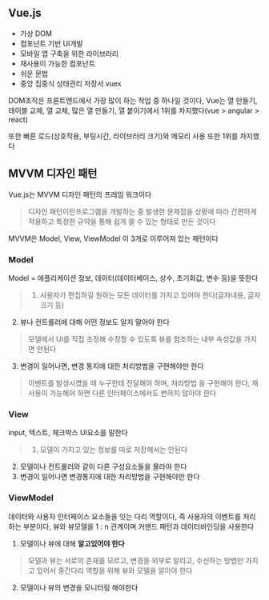 ## Vue.js

* 가상 DOM
* 컴포넌트 기반 UI개발
* 모바일 앱 구축을 위한 라이브러리
* 재사용이 가능한 컴포넌트
* 쉬운 문법
* 중앙 집중식 상태관리 저장서 vuex

DOM조작은 프론트엔드에서 가장 많이 하는 작업 중 하나일 것이다, Vue는 열 만들기, 테이블 교체, 열 교체, 많은 열 만들기, 열 붙이기에서 1위를 차지했다(vue > angular > react)

또한 빠른 로드(상호작용, 부팅시간, 라이브러리 크기)와 메모리 사용 또한 1위를 차지했다

## MVVM 디자인 패턴
Vue.js는 MVVM 디자인 패턴의 프레임 워크이다
> 디자인 패턴이란프로그램을 개발하는 중 발생한 문제점을 상황에 따라 간편하게 적용하고 특정한 규약을 통해 쉽게 쓸 수 있는 형태로 만든 것이다

MVVM은 Model, View, ViewModel 이 3개로 이루어져 있는 패턴이다

### Model
Model = 애플리케이션 정보, 데이터(데이터베이스, 상수, 초기화값, 변수 등)을 뜻한다
> 1. 사용자가 편집하길 원하는 모든 데이터를 가지고 있어야 한다(글자내용, 글자 크기 등)
2. 뷰나 컨트롤러에 대해 어떤 정보도 알지 말아야 한다
> 모델에서 UI를 직접 조정해 수정할 수 있도록 뷰를 참조하는 내부 속성값을 가지면 안된다
3. 변경이 일어나면, 변경 통지에 대한 처리방법을 구현해야만 한다
> 이벤트를 발생시켰을 때 누구한테 전달해야 하며, 처리방법 을 구현해야 한다, 재사용이 가능해야 하면 다른 인터페이스에서도 변하지 않아야 한다

### View
input, 텍스트, 체크박스 UI요소를 말한다
> 1. 모델이 가지고 있는 정보를 따로 저장해서는 안된다
2. 모델이나 컨트롤러와 같이 다른 구성요소들을 몰라야 한다
3. 변경이 일어나면 변경통지에 대한 처리방법을 구현해야만 한다

### ViewModel
데이터와 사용자 인터페이스 요소들을 잇는 다리 역할이다, 즉 사용자의 이벤트를 처리하는 부분이다, 뷰와 뷰모델을 1 : n 관계이며 커맨드 패턴과 데이터바인딩을 사용한다
1. 모델이나 뷰에 대해 **알고있어야 한다**
> 모델과 뷰는 서로의 존재를 모르고, 변경을 외부로 알리고, 수신하는 방법만 가지고 있어서 중간다리 역할을 위해 뷰와 모델을 알아야 한다
2. 모델이나 뷰의 변경을 모니터링 해야한다
